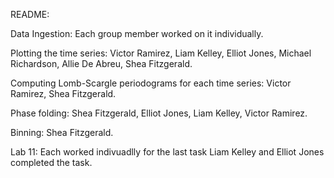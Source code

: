 README:

Data Ingestion: Each group member worked on it individually.

Plotting the time series: Victor Ramirez, Liam Kelley, Elliot Jones, Michael Richardson, Allie De Abreu, Shea Fitzgerald.

Computing Lomb-Scargle periodograms for each time series: Victor Ramirez, Shea Fitzgerald.

Phase folding: Shea Fitzgerald, Elliot Jones, Liam Kelley, Victor Ramirez.

Binning: Shea Fitzgerald.

Lab 11: Each worked indivuadlly for the last task Liam Kelley and Elliot Jones completed the task.
